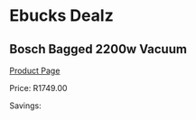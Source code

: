 
# Ebucks Dealz
## Bosch Bagged 2200w Vacuum
[Product Page](https://www.ebucks.com/web/shop/productSelected.do?prodId=1069196816&catId=998409624)

Price: R1749.00

Savings: 


	
